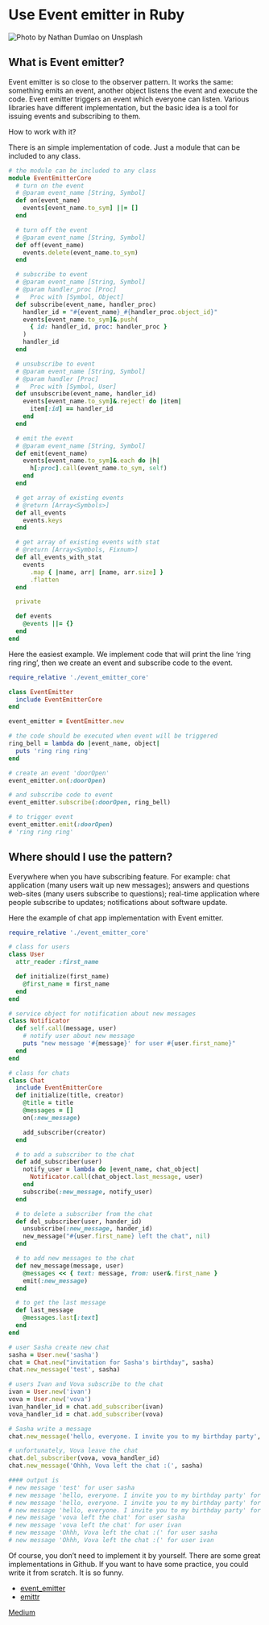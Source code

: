 # Use Event emitter in Ruby

![Photo by Nathan Dumlao on Unsplash](image01.jpeg)

## What is Event emitter?

Event emitter is so close to the observer pattern. It works the same: something emits an event, another object listens the event and execute the code. Event emitter triggers an event which everyone can listen. Various libraries have different implementation, but the basic idea is a tool for issuing events and subscribing to them.

How to work with it?

There is an simple implementation of code. Just a module that can be included to any class.

```ruby
# the module can be included to any class
module EventEmitterCore
  # turn on the event
  # @param event_name [String, Symbol]
  def on(event_name)
    events[event_name.to_sym] ||= []
  end

  # turn off the event
  # @param event_name [String, Symbol]
  def off(event_name)
    events.delete(event_name.to_sym)
  end

  # subscribe to event
  # @param event_name [String, Symbol]
  # @param handler_proc [Proc]
  #   Proc with [Symbol, Object]
  def subscribe(event_name, handler_proc)
    handler_id = "#{event_name}_#{handler_proc.object_id}"
    events[event_name.to_sym]&.push(
      { id: handler_id, proc: handler_proc }
    )
    handler_id
  end

  # unsubscribe to event
  # @param event_name [String, Symbol]
  # @param handler [Proc]
  #   Proc with [Symbol, User]
  def unsubscribe(event_name, handler_id)
    events[event_name.to_sym]&.reject! do |item|
      item[:id] == handler_id
    end
  end

  # emit the event
  # @param event_name [String, Symbol]
  def emit(event_name)
    events[event_name.to_sym]&.each do |h|
      h[:proc].call(event_name.to_sym, self)
    end
  end

  # get array of existing events
  # @return [Array<Symbols>]
  def all_events
    events.keys
  end

  # get array of existing events with stat
  # @return [Array<Symbols, Fixnum>]
  def all_events_with_stat
    events
      .map { |name, arr| [name, arr.size] }
      .flatten
  end

  private

  def events
    @events ||= {}
  end
end
```

Here the easiest example. We implement code that will print the line ‘ring ring ring’, then we create an event and subscribe code to the event.

```ruby
require_relative './event_emitter_core'

class EventEmitter
  include EventEmitterCore
end

event_emitter = EventEmitter.new

# the code should be executed when event will be triggered
ring_bell = lambda do |event_name, object|
  puts 'ring ring ring'
end

# create an event 'doorOpen'
event_emitter.on(:doorOpen)

# and subscribe code to event
event_emitter.subscribe(:doorOpen, ring_bell)

# to trigger event
event_emitter.emit(:doorOpen)
# 'ring ring ring'
```

## Where should I use the pattern?

Everywhere when you have subscribing feature. For example: chat application (many users wait up new messages); answers and questions web-sites (many users subscribe to questions); real-time application where people subscribe to updates; notifications about software update.

Here the example of chat app implementation with Event emitter.

```ruby
require_relative './event_emitter_core'

# class for users
class User
  attr_reader :first_name

  def initialize(first_name)
    @first_name = first_name
  end
end

# service object for notification about new messages
class Notificator
  def self.call(message, user)
    # notify user about new message
    puts "new message '#{message}' for user #{user.first_name}"
  end
end

# class for chats
class Chat
  include EventEmitterCore
  def initialize(title, creator)
    @title = title
    @messages = []
    on(:new_message)

    add_subscriber(creator)
  end

  # to add a subscriber to the chat
  def add_subscriber(user)
    notify_user = lambda do |event_name, chat_object|
      Notificator.call(chat_object.last_message, user)
    end
    subscribe(:new_message, notify_user)
  end

  # to delete a subscriber from the chat
  def del_subscriber(user, hander_id)
    unsubscribe(:new_message, hander_id)
    new_message("#{user.first_name} left the chat", nil)
  end

  # to add new messages to the chat
  def new_message(message, user)
    @messages << { text: message, from: user&.first_name }
    emit(:new_message)
  end

  # to get the last message
  def last_message
    @messages.last[:text]
  end
end

# user Sasha create new chat
sasha = User.new('sasha')
chat = Chat.new("invitation for Sasha's birthday", sasha)
chat.new_message('test', sasha)

# users Ivan and Vova subscribe to the chat
ivan = User.new('ivan')
vova = User.new('vova')
ivan_handler_id = chat.add_subscriber(ivan)
vova_handler_id = chat.add_subscriber(vova)

# Sasha write a message
chat.new_message('hello, everyone. I invite you to my birthday party', sasha)

# unfortunately, Vova leave the chat
chat.del_subscriber(vova, vova_handler_id)
chat.new_message('Ohhh, Vova left the chat :(', sasha)

#### output is
# new message 'test' for user sasha
# new message 'hello, everyone. I invite you to my birthday party' for user sasha
# new message 'hello, everyone. I invite you to my birthday party' for user ivan
# new message 'hello, everyone. I invite you to my birthday party' for user vova
# new message 'vova left the chat' for user sasha
# new message 'vova left the chat' for user ivan
# new message 'Ohhh, Vova left the chat :(' for user sasha
# new message 'Ohhh, Vova left the chat :(' for user ivan
```

Of course, you don’t need to implement it by yourself. There are some great implementations in Github. If you want to have some practice, you could write it from scratch. It is so funny.

* [event_emitter](https://github.com/shokai/event_emitter)
* [emittr](https://github.com/talyssonoc/emittr)

[Medium](https://kopilov-vlad.medium.com/use-event-emitter-in-ruby-6b289fe2e7b4)
